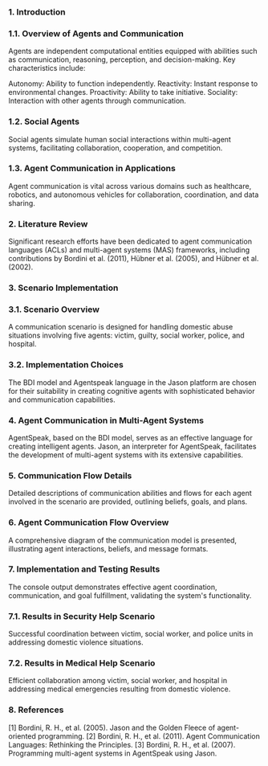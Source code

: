 ### 1. Introduction
### 1.1. Overview of Agents and Communication
Agents are independent computational entities equipped with abilities such as communication, reasoning, perception, and decision-making. Key characteristics include:

Autonomy: Ability to function independently.
Reactivity: Instant response to environmental changes.
Proactivity: Ability to take initiative.
Sociality: Interaction with other agents through communication.
### 1.2. Social Agents
Social agents simulate human social interactions within multi-agent systems, facilitating collaboration, cooperation, and competition.

### 1.3. Agent Communication in Applications
Agent communication is vital across various domains such as healthcare, robotics, and autonomous vehicles for collaboration, coordination, and data sharing.

### 2. Literature Review
Significant research efforts have been dedicated to agent communication languages (ACLs) and multi-agent systems (MAS) frameworks, including contributions by Bordini et al. (2011), Hübner et al. (2005), and Hübner et al. (2002).

### 3. Scenario Implementation
### 3.1. Scenario Overview
A communication scenario is designed for handling domestic abuse situations involving five agents: victim, guilty, social worker, police, and hospital.

### 3.2. Implementation Choices
The BDI model and Agentspeak language in the Jason platform are chosen for their suitability in creating cognitive agents with sophisticated behavior and communication capabilities.

### 4. Agent Communication in Multi-Agent Systems
AgentSpeak, based on the BDI model, serves as an effective language for creating intelligent agents. Jason, an interpreter for AgentSpeak, facilitates the development of multi-agent systems with its extensive capabilities.

### 5. Communication Flow Details
Detailed descriptions of communication abilities and flows for each agent involved in the scenario are provided, outlining beliefs, goals, and plans.

### 6. Agent Communication Flow Overview
A comprehensive diagram of the communication model is presented, illustrating agent interactions, beliefs, and message formats.

### 7. Implementation and Testing Results
The console output demonstrates effective agent coordination, communication, and goal fulfillment, validating the system's functionality.

### 7.1. Results in Security Help Scenario
Successful coordination between victim, social worker, and police units in addressing domestic violence situations.

### 7.2. Results in Medical Help Scenario
Efficient collaboration among victim, social worker, and hospital in addressing medical emergencies resulting from domestic violence.

### 8. References
[1] Bordini, R. H., et al. (2005). Jason and the Golden Fleece of agent-oriented programming.
[2] Bordini, R. H., et al. (2011). Agent Communication Languages: Rethinking the Principles.
[3] Bordini, R. H., et al. (2007). Programming multi-agent systems in AgentSpeak using Jason.

